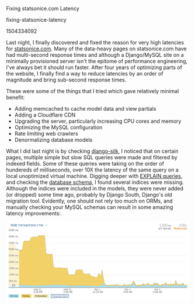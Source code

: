 Fixing statsonice.com Latency

fixing-statsonice-latency

1504334092

Last night, I finally discovered and fixed the reason for very high latencies
for [statsonice.com](https://www.statsonice.com/).  Many of the data-heavy
pages on statsonice.com have had
multi-second response times and although a Django/MySQL site on a minimally
provisioned server isn't the epitome of performance engineering, I've always
bet it should run faster.  After four years of optimizing parts of the website,
I finally find a way to reduce latencies by an order of magnitude and bring
sub-second response times.

These were some of the things that I tried which gave relatively minimal benefit:

- Adding memcached to cache model data and view partials
- Adding a Cloudflare CDN
- Upgrading the server, particularly increasing CPU cores and memory
- Optimizing the MySQL configuration
- Rate limiting web crawlers
- Denormalizing database models

What I did last night is by checking [django-silk](https://github.com/jazzband/silk),
I noticed that on certain pages, multiple simple but slow SQL queries were made
and filtered by indexed fields.  Some of these queries were taking on the order
of hundereds of milliseconds, over 10X the latency of the same query on a
local unoptimized virtual machine.  Digging deeper with
[EXPLAIN queries](https://dev.mysql.com/doc/refman/5.7/en/explain.html),
and checking the [database schema](/note/showing-database-schemas),
I found several indices were missing.  Although the indices were included in
the models, they were never added (or dropped) some time ago, probably by
Django South, Django's old migration tool.  Evidently, one should not rely too
much on ORMs, and manually checking your MySQL schemas can result in some
amazing latency improvements:

![StatsOnIce Latencies](/static/notes/statsonice_latency.png)
